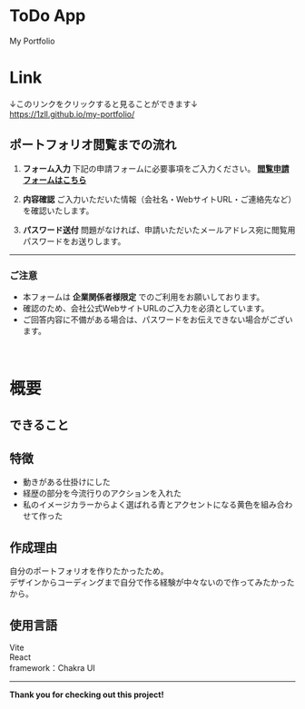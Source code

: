 # ToDo App
My Portfolio<br>

# Link
↓このリンクをクリックすると見ることができます↓<br>
https://1zll.github.io/my-portfolio/
<br>
## ポートフォリオ閲覧までの流れ

1. **フォーム入力**
下記の申請フォームに必要事項をご入力ください。
**[閲覧申請フォームはこちら](https://forms.gle/L9Ac3DZjiJsxzP9c7)**

2. **内容確認**
ご入力いただいた情報（会社名・WebサイトURL・ご連絡先など）を確認いたします。

3. **パスワード送付**
問題がなければ、申請いただいたメールアドレス宛に閲覧用パスワードをお送りします。

---

### ご注意
- 本フォームは **企業関係者様限定** でのご利用をお願いしております。
- 確認のため、会社公式WebサイトURLのご入力を必須としています。
- ご回答内容に不備がある場合は、パスワードをお伝えできない場合がございます。
<br>


# 概要


## できること


## 特徴
- 動きがある仕掛けにした
- 経歴の部分を今流行りのアクションを入れた
- 私のイメージカラーからよく選ばれる青とアクセントになる黄色を組み合わせて作った

## 作成理由
自分のポートフォリオを作りたかったため。<br>
デザインからコーディングまで自分で作る経験が中々ないので作ってみたかったから。<br>


## 使用言語
Vite<br>
React<br>
framework：Chakra UI


---


**Thank you for checking out this project!**
